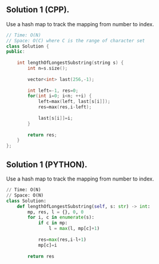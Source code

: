 
## Solution 1 (CPP).
Use a hash map to track the mapping from number to index.
```cpp
// Time: O(N)
// Space: O(C) where C is the range of character set
class Solution {
public:
    
    int lengthOfLongestSubstring(string s) {
        int n=s.size();
        
        vector<int> last(256,-1);
        
        int left=-1, res=0;
        for(int i=0; i<n; ++i) {
            left=max(left, last[s[i]]);
            res=max(res,i-left);
            
            last[s[i]]=i;
        }
        
        return res;
    }  
};
```


## Solution 1 (PYTHON).
Use a hash map to track the mapping from number to index.
```python
// Time: O(N)
// Space: O(N)
class Solution:
    def lengthOfLongestSubstring(self, s: str) -> int:
        mp, res, l = {}, 0, 0
        for i, c in enumerate(s):
            if c in mp:
                l = max(l, mp[c]+1)
            
            res=max(res,i-l+1)
            mp[c]=i
            
        return res
```
